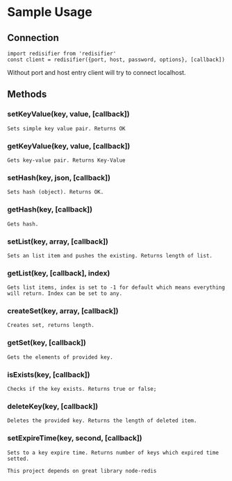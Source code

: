# Sample Usage

## Connection

```
import redisifier from 'redisifier'
const client = redisifier({port, host, password, options}, [callback])
```
Without port and host entry client will try to connect localhost.


## Methods

### setKeyValue(key, value, [callback])
    Sets simple key value pair. Returns OK

### getKeyValue(key, value, [callback])
    Gets key-value pair. Returns Key-Value

### setHash(key, json, [callback])
    Sets hash (object). Returns OK.

### getHash(key, [callback])
    Gets hash.

###  setList(key, array, [callback])
    Sets an list item and pushes the existing. Returns length of list.

### getList(key, [callback], index)
    Gets list items, index is set to -1 for default which means everything will return. Index can be set to any.

### createSet(key, array, [callback])
    Creates set, returns length.

### getSet(key, [callback])
    Gets the elements of provided key.

### isExists(key, [callback])
    Checks if the key exists. Returns true or false;

### deleteKey(key, [callback])
    Deletes the provided key. Returns the length of deleted item.

### setExpireTime(key, second, [callback])
    Sets to a key expire time. Returns number of keys which expired time setted.

 `This project depends on great library node-redis`